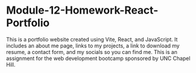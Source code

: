 # Module-12-Homework-React-Portfolio
This is a portfolio website created using Vite, React, and JavaScript. It includes an about me page, links to my projects, a link to download my resume, a contact form, and my socials so you can find me. This is an assignment for the web development bootcamp sponsored by UNC Chapel Hill.

